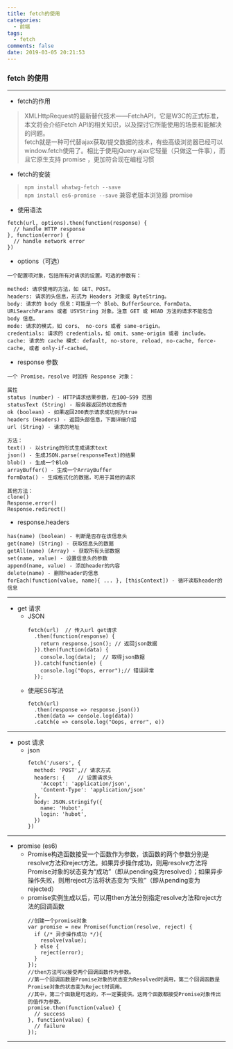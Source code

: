 ```yaml
---
title: fetch的使用
categories:
  - 前端
tags:
  - fetch
comments: false
date: 2019-03-05 20:21:53
---
```


### fetch 的使用
***
*   fetch的作用     
>   XMLHttpRequest的最新替代技术——FetchAPI，它是W3C的正式标准，本文将会介绍Fetch API的相关知识，以及探讨它所能使用的场景和能解决的问题。     
fetch就是一种可代替ajax获取/提交数据的技术，有些高级浏览器已经可以window.fetch使用了。相比于使用jQuery.ajax它轻量（只做这一件事），而且它原生支持 promise ，更加符合现在编程习惯

*   fetch的安装
>   `npm install whatwg-fetch --save`   
>   `npm install es6-promise --save` 兼容老版本浏览器 promise

*   使用语法
```
fetch(url, options).then(function(response) {
  // handle HTTP response
}, function(error) {
  // handle network error
})
```
*   options（可选）
```
一个配置项对象，包括所有对请求的设置。可选的参数有：

method: 请求使用的方法，如 GET、POST。
headers: 请求的头信息，形式为 Headers 对象或 ByteString。
body: 请求的 body 信息：可能是一个 Blob、BufferSource、FormData、URLSearchParams 或者 USVString 对象。注意 GET 或 HEAD 方法的请求不能包含 body 信息。
mode: 请求的模式，如 cors、 no-cors 或者 same-origin。
credentials: 请求的 credentials，如 omit、same-origin 或者 include。
cache: 请求的 cache 模式: default, no-store, reload, no-cache, force-cache, 或者 only-if-cached。

```
*   response    参数
```
一个 Promise，resolve 时回传 Response 对象：

属性
status (number) - HTTP请求结果参数，在100–599 范围
statusText (String) - 服务器返回的状态报告
ok (boolean) - 如果返回200表示请求成功则为true
headers (Headers) - 返回头部信息，下面详细介绍
url (String) - 请求的地址

方法：
text() - 以string的形式生成请求text
json() - 生成JSON.parse(responseText)的结果
blob() - 生成一个Blob
arrayBuffer() - 生成一个ArrayBuffer
formData() - 生成格式化的数据，可用于其他的请求

其他方法：
clone()
Response.error()
Response.redirect()
```
*   response.headers
```
has(name) (boolean) - 判断是否存在该信息头
get(name) (String) - 获取信息头的数据
getAll(name) (Array) - 获取所有头部数据
set(name, value) - 设置信息头的参数
append(name, value) - 添加header的内容
delete(name) - 删除header的信息
forEach(function(value, name){ ... }, [thisContext]) - 循环读取header的信息
```
***
*   get 请求
    *   JSON
        ```
        fetch(url)  // 传入url get请求
          .then(function(response) { 
            return response.json(); // 返回json数据
          }).then(function(data) {
            console.log(data);  // 取得json数据
          }).catch(function(e) {    
            console.log("Oops, error");// 错误异常
          });
        ```
    *   使用ES6写法
        ```
        fetch(url)
          .then(response => response.json())
          .then(data => console.log(data))
          .catch(e => console.log("Oops, error", e))
        ```
***
*   post 请求
    *   json
        ```
        fetch('/users', {
          method: 'POST',// 请求方式
          headers: {    // 设置请求头
            'Accept': 'application/json',
            'Content-Type': 'application/json'
          },
          body: JSON.stringify({
            name: 'Hubot',
            login: 'hubot',
          })
        })
        ```
***
*   promise (es6)
    *   Promise构造函数接受一个函数作为参数，该函数的两个参数分别是resolve方法和reject方法。如果异步操作成功，则用resolve方法将Promise对象的状态变为“成功”（即从pending变为resolved）；如果异步操作失败，则用reject方法将状态变为“失败”（即从pending变为rejected）
    *   promise实例生成以后，可以用then方法分别指定resolve方法和reject方法的回调函数
        ```
        //创建一个promise对象
        var promise = new Promise(function(resolve, reject) {
          if (/* 异步操作成功 */){
            resolve(value);
          } else {
            reject(error);
          }
        });
        //then方法可以接受两个回调函数作为参数。
        //第一个回调函数是Promise对象的状态变为Resolved时调用，第二个回调函数是Promise对象的状态变为Reject时调用。
        //其中，第二个函数是可选的，不一定要提供。这两个函数都接受Promise对象传出的值作为参数。
        promise.then(function(value) {
          // success
        }, function(value) {
          // failure
        });
        ```
***
